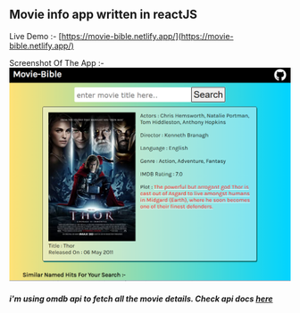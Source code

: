 ## Movie info app written in reactJS

Live Demo :-
[https://movie-bible.netlify.app/](https://movie-bible.netlify.app/)

Screenshot Of The App :-
![screenshot](https://github.com/traptrick/react-movie-app/blob/master/ss.png)

##### i'm using omdb api to fetch all the movie details. Check api docs [here](http://www.omdbapi.com/)